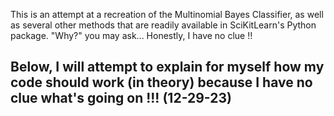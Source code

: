 This is an attempt at a recreation of the Multinomial Bayes Classifier, as well as several other methods that are readily available in SciKitLearn's Python package. 
"Why?" you may ask... 
Honestly, I have no clue !!

Below, I will attempt to explain for myself how my code should work (in theory) because I have no clue what's going on !!! (12-29-23)
-------------------------------------------------------------------------------------------------------------